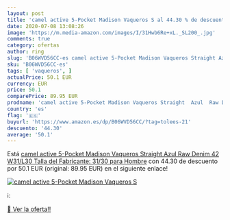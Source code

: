 ```yaml
---
layout: post
title: 'camel active 5-Pocket Madison Vaqueros S al 44.30 % de descuento'
date: 2020-07-08 13:08:26
image: 'https://m.media-amazon.com/images/I/31Hwb6Re+xL._SL200_.jpg'
comments: true
category: ofertas
author: ring
slug: 'B06WVD56CC-es camel active 5-Pocket Madison Vaqueros Straight Azul Raw...'
sku: 'B06WVD56CC-es'
tags: [ 'vaqueros', ]
actualPrice: 50.1 EUR
currency: EUR
price: 50.1
comparePrice: 89.95 EUR
prodname: 'camel active 5-Pocket Madison Vaqueros Straight  Azul  Raw Denim 42   W31/L30  Talla del Fabricante: 31/30  para Hombre'
country: 'es'
flag: '🇪🇸'
buyurl: 'https://www.amazon.es/dp/B06WVD56CC/?tag=tolees-21'
descuento: '44.30'
average: '50.1'
---
```


Está [camel active 5-Pocket Madison Vaqueros Straight  Azul  Raw Denim 42   W31/L30  Talla del Fabricante: 31/30  para Hombre](https://www.amazon.es/dp/B06WVD56CC/?tag=tolees-21) con 44.30 de descuento por 50.1 EUR (original: 89.95 EUR) en el siguiente enlace!

[![camel active 5-Pocket Madison Vaqueros S](https://m.media-amazon.com/images/I/31Hwb6Re+xL._SL200_.jpg)](https://www.amazon.es/dp/B06WVD56CC/?tag=tolees-21)

ℹ️:


[🛒 Ver la oferta!!](https://www.amazon.es/dp/B06WVD56CC/?tag=tolees-21)
